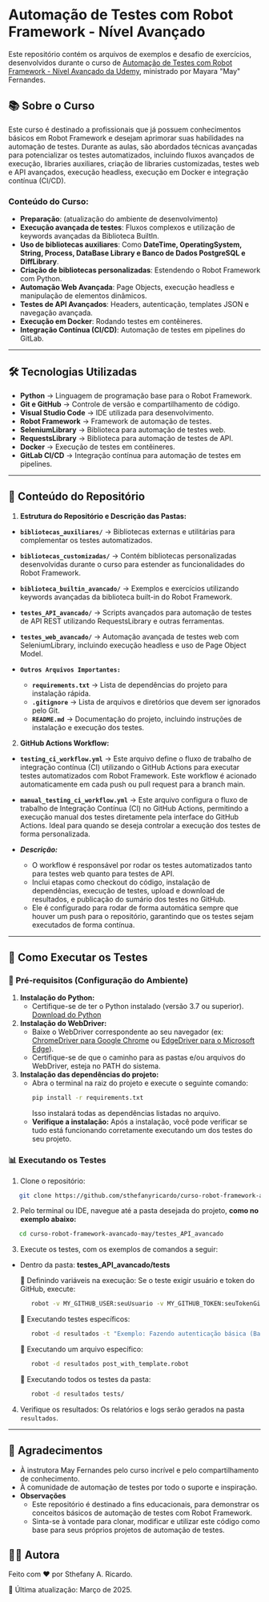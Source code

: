 # Automação de Testes com Robot Framework - Nível Avançado

Este repositório contém os arquivos de exemplos e desafio de exercícios, desenvolvidos durante o curso de [Automação de Testes com Robot Framework - Nível Avançado da Udemy](https://www.udemy.com/course/automacao-de-testes-com-robot-framework-avancado), ministrado por Mayara "May" Fernandes. 

## 📚 Sobre o Curso

Este curso é destinado a profissionais que já possuem conhecimentos básicos em Robot Framework e desejam aprimorar suas habilidades na automação de testes. Durante as aulas, são abordados técnicas avançadas para potencializar os testes automatizados, incluindo fluxos avançados de execução, libraries auxiliares, criação de libraries customizadas, testes web e API avançados, execução headless, execução em Docker e integração contínua (CI/CD).

### Conteúdo do Curso:
- **Preparação**: (atualização do ambiente de desenvolvimento)
- **Execução avançada de testes**: Fluxos complexos e utilização de keywords avançadas da Biblioteca BuiltIn.
- **Uso de bibliotecas auxiliares**: Como **DateTime, OperatingSystem, String, Process, DataBase Library e Banco de Dados PostgreSQL e DiffLibrary**.  
- **Criação de bibliotecas personalizadas**: Estendendo o Robot Framework com Python.  
- **Automação Web Avançada**: Page Objects, execução headless e manipulação de elementos dinâmicos.  
- **Testes de API Avançados**: Headers, autenticação, templates JSON e navegação avançada.  
- **Execução em Docker**: Rodando testes em contêineres.  
- **Integração Contínua (CI/CD)**: Automação de testes em pipelines do GitLab.

---

## 🛠️ Tecnologias Utilizadas

- **Python** → Linguagem de programação base para o Robot Framework.  
- **Git e GitHub** → Controle de versão e compartilhamento de código.  
- **Visual Studio Code** → IDE utilizada para desenvolvimento.  
- **Robot Framework** → Framework de automação de testes.  
- **SeleniumLibrary** → Biblioteca para automação de testes web.  
- **RequestsLibrary** → Biblioteca para automação de testes de API.  
- **Docker** → Execução de testes em contêineres.  
- **GitLab CI/CD** → Integração contínua para automação de testes em pipelines.

---

## 📁 Conteúdo do Repositório  
1. **Estrutura do Repositório e Descrição das Pastas:**

- **`bibliotecas_auxiliares/`** → Bibliotecas externas e utilitárias para complementar os testes automatizados.  

- **`bibliotecas_customizadas/`** → Contém bibliotecas personalizadas desenvolvidas durante o curso para estender as funcionalidades do Robot Framework.  

- **`biblioteca_builtin_avancado/`** → Exemplos e exercícios utilizando keywords avançadas da biblioteca built-in do Robot Framework.  

- **`testes_API_avancado/`** → Scripts avançados para automação de testes de API REST utilizando RequestsLibrary e outras ferramentas.  

- **`testes_web_avancado/`** → Automação avançada de testes web com SeleniumLibrary, incluindo execução headless e uso de Page Object Model.  

- **`Outros Arquivos Importantes:`**  
  - **`requirements.txt`** → Lista de dependências do projeto para instalação rápida.  
  - **`.gitignore`** → Lista de arquivos e diretórios que devem ser ignorados pelo Git.  
  - **`README.md`** → Documentação do projeto, incluindo instruções de instalação e execução dos testes.  

2. **GitHub Actions Workflow:**

- **`testing_ci_workflow.yml`** → Este arquivo define o fluxo de trabalho de integração contínua (CI) utilizando o GitHub Actions para executar testes automatizados com Robot Framework. Este workflow é acionado automaticamente em cada push ou pull request para a branch main.

- **`manual_testing_ci_workflow.yml`** → Este arquivo configura o fluxo de trabalho de Integração Contínua (CI) no GitHub Actions, permitindo a execução manual dos testes diretamente pela interface do GitHub Actions. Ideal para quando se deseja controlar a execução dos testes de forma personalizada.

- ***Descrição:***
  - O workflow é responsável por rodar os testes automatizados tanto para testes web quanto para testes de API.
  - Inclui etapas como checkout do código, instalação de dependências, execução de testes, upload e download de resultados, e publicação do sumário dos testes no GitHub.
  - Ele é configurado para rodar de forma automática sempre que houver um push para o repositório, garantindo que os testes sejam executados de forma contínua.

---

## 🤖 Como Executar os Testes
### 🔧 Pré-requisitos (Configuração do Ambiente)
  1. **Instalação do Python:**
     - Certifique-se de ter o Python instalado (versão 3.7 ou superior). [Download do Python](https://www.python.org/downloads/)
  2. **Instalação do WebDriver:**
     - Baixe o WebDriver correspondente ao seu navegador (ex: [ChromeDriver para Google Chrome](https://googlechromelabs.github.io/chrome-for-testing/) ou [EdgeDriver para o Microsoft Edge](https://developer.microsoft.com/pt-br/microsoft-edge/tools/webdriver)).
     - Certifique-se de que o caminho para as pastas e/ou arquivos do WebDriver, esteja no PATH do sistema. 
  3. **Instalação das dependências do projeto:**
     - Abra o terminal na raiz do projeto e execute o seguinte comando:
       ```bash
       pip install -r requirements.txt
       ```
       Isso instalará todas as dependências listadas no arquivo.
     - **Verifique a instalação:**
       Após a instalação, você pode verificar se tudo está funcionando corretamente executando um dos testes do seu projeto.

### 📊 Executando os Testes
1. Clone o repositório:
```bash
   git clone https://github.com/sthefanyricardo/curso-robot-framework-avancado-may.git
```
2. Pelo terminal ou IDE, navegue até a pasta desejada do projeto, **como no exemplo abaixo:**
```bash
   cd curso-robot-framework-avancado-may/testes_API_avancado
```
3. Execute os testes, com os exemplos de comandos a seguir:
- Dentro da pasta: **testes_API_avancado/tests**

   📌 Definindo variáveis na execução:
   Se o teste exigir usuário e token do GitHub, execute:
   ```bash
      robot -v MY_GITHUB_USER:seuUsuario -v MY_GITHUB_TOKEN:seuTokenGitHub -d resultados tests/
   ```
   📌 Executando testes específicos:
   ```bash
      robot -d resultados -t "Exemplo: Fazendo autenticação básica (Basic Authentication)" tests/
   ```
   📌 Executando um arquivo específico:
   ```bash
      robot -d resultados post_with_template.robot
   ```
   📌 Executando todos os testes da pasta:
   ```bash
      robot -d resultados tests/
   ```
4. Verifique os resultados:
  Os relatórios e logs serão gerados na pasta ```resultados```.

--- 

## 📌 Agradecimentos
- À instrutora May Fernandes pelo curso incrível e pelo compartilhamento de conhecimento.
- À comunidade de automação de testes por todo o suporte e inspiração.
- **Observações**
  - Este repositório é destinado a fins educacionais, para demonstrar os conceitos básicos de automação de testes com Robot Framework.
  - Sinta-se à vontade para clonar, modificar e utilizar este código como base para seus próprios projetos de automação de testes.

## 🙋‍♀️ Autora
Feito com ❤️ por Sthefany A. Ricardo.

📅 Última atualização: Março de 2025.